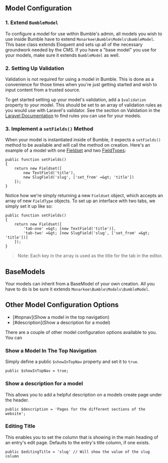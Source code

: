 ## Model Configuration

### 1. Extend ```BumbleModel```

To configure a model for use within Bumble's admin, all models you wish to use inside Bumble have to extend ```Monarkee\Bumble\Models\BumbleModel```. This base class extends Eloquent and sets up all of the necessary groundwork needed by the CMS. If you have a "base model" you use for your models, make sure it extends ```BumbleModel``` as well.

### 2. Setting Up Validation

Validation is not required for using a model in Bumble. This is done as a convenience for those times when you're just getting started and wish to input content from a trusted source.

To get started setting up your model's validation, add a ```$validation``` property to your model. This should be set to an array of validation rules as you would use with Laravel's validator. See the section on Validation in the [Laravel Documentation](http://laravel.com/docs/4.2/validation#available-validation-rules) to find rules you can use for your models.

### 3. Implement a ```setFields()``` Method

When your model is instantiated inside of Bumble, it expects a ```setFields()``` method to be available and will call the method on creation. Here's an example of a model with one [Fieldset](/docs/fieldsets) and two [FieldTypes](/docs/fieldtypes):

    public function setFields()
    {
        return new Fieldset([
            new TextField('title'),
            new SlugField('slug', ['set_from' =&gt; 'title'])
        ]);
    }

Notice how we're simply returning a new ```Fieldset``` object, which accepts an array of new ```FieldType``` objects. To set up an interface with two tabs, we simply set it up like so:

    public function setFields()
    {
        return new Fieldset([
            'tab-one' =&gt; [new TextField('title')],
            'tab-two' =&gt; [new SlugField('slug', ['set_from' =&gt; 'title'])]
        ]);
    }

> Note: Each key in the array is used as the title for the tab in the editor.

## BaseModels

Your models can inherit from a BaseModel of your own creation. All you have to do is be sure it extends ```Monarkee\Bumble\Models\BumbleModel```.

## Other Model Configuration Options

- [#topnav](Show a model in the top navigation)
- [#description](Show a description for a model)

There are a couple of other model configuration options available to you. You can

<a name="topnav"></a>
### Show a Model In The Top Navigation
Simply define a public `$showInTopNav` property and set it to `true`.

    public $showInTopNav = true;

<a name="description"></a>
### Show a description for a model
This allows you to add a helpful description on a models create page under the header.

    public $description = 'Pages for the different sections of the website';

### Editing Title
This enables you to set the column that is showing in the main heading of an entry's edit page. Defaults to the entry's title column, if one exists.

    public $editingTitle = 'slug' // Will show the value of the slug column